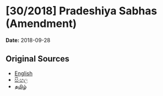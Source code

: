 # [30/2018] Pradeshiya Sabhas (Amendment)

**Date:** 2018-09-28

## Original Sources

- [English](https://documents.gov.lk/view/acts/2018/9/30-2018_E.pdf)
- [සිංහල](https://documents.gov.lk/view/acts/2018/9/30-2018_S.pdf)
- [தமிழ்](https://documents.gov.lk/view/acts/2018/9/30-2018_T.pdf)
